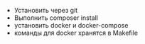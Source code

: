 <ul>
    <li>Установить через git</li>
    <li>Выполнить composer install</li>
    <li>установить docker и docker-compose</li>
    <li>команды для docker хранятся в Makefile</li>
</ul>
